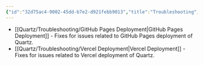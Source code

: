 ```yaml
---
{"id":"32d75ac4-9002-45dd-b7e2-d921febb9013","title":"Troubleshooting","description":"Overview of frequent issues and troubleshooting steps.","publish":true,"date_created":"Wednesday, October 9th 2024, 10:08:11 pm","date_modified":"Thursday, October 10th 2024, 1:21:49 am","editing_lock":true,"live_preview":true,"cssclasses":["mado-heading"],"path":"Quartz/Troubleshooting/index.md","permalink":"/quartz/troubleshooting/index/","PassFrontmatter":true}
---
```



- [[Quartz/Troubleshooting/GitHub Pages Deployment\|GitHub Pages Deployment]] - Fixes for issues related to GitHub Pages deployment of Quartz.
- [[Quartz/Troubleshooting/Vercel Deployment\|Vercel Deployment]] - Fixes for issues related to Vercel deployment of Quartz.

